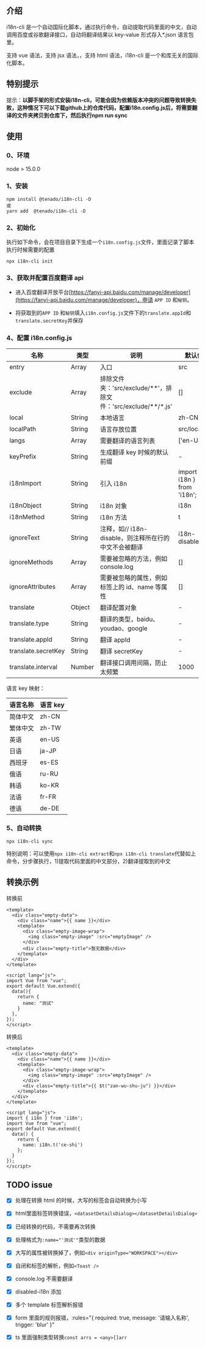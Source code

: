 ## 介绍

i18n-cli 是一个自动国际化脚本，通过执行命令，自动提取代码里面的中文，自动调用百度或谷歌翻译接口，自动将翻译结果以 key-value 形式存入\*.json 语言包里。

支持 vue 语法，支持 jsx 语法，，支持 html 语法，i18n-cli 是一个和库无关的国际化脚本。


## 特别提示

提示：**以脚手架的形式安装i18n-cli，可能会因为依赖版本冲突的问题导致转换失败，这种情况下可以下载github上的仓库代码，配置i18n.config.js后，将需要翻译的文件夹拷贝到仓库下，然后执行npm run sync**

## 使用

### 0、环境

node > 15.0.0

### 1、安装

```node
npm install @tenado/i18n-cli -D
或
yarn add  @tenado/i18n-cli -D
```

### 2、初始化

执行如下命令，会在项目目录下生成一个`i18n.config.js`文件，里面记录了脚本执行时候需要的配置

```node
npx i18n-cli init
```

### 3、获取并配置百度翻译 api

- 进入百度翻译开放平台[https://fanyi-api.baidu.com/manage/developer](https://fanyi-api.baidu.com/manage/developer)，申请 `APP ID` 和`秘钥`。

- 将获取到的`APP ID` 和`秘钥`填入`i18n.config.js`文件下的`translate.appId`和`translate.secretKey`并保存

### 4、配置 i18n.config.js

| 名称                | 类型   | 说明                                                               | 默认值                       |
| ------------------- | ------ | ------------------------------------------------------------------ | ---------------------------- |
| entry               | Array  | 入口                                                               | src                          |
| exclude             | Array  | 排除文件夹：'src/exclude/\*\*'，排除文件：'src/exclude/\*\*/\*.js' | []                           |
| local               | String | 本地语言                                                           | zh-CN                        |
| localPath           | String | 语言存放位置                                                       | src/locales                  |
| langs               | Array  | 需要翻译的语言列表                                                 | ['en-US']                    |
| keyPrefix           | String | 生成翻译 key 时候的默认前缀                                        | -                            |
| i18nImport          | String | 引入 i18n                                                          | import { i18n } from 'i18n'; |
| i18nObject          | String | i18n 对象                                                          | i18n                         |
| i18nMethod          | String | i18n 方法                                                          | t                            |
| ignoreText          | String | 注释，如// i18n-disable，则注释所在行的中文不会被翻译              | i18n-disable                 |
| ignoreMethods       | Array  | 需要被忽略的方法，例如 console.log                                 | []                           |
| ignoreAttributes    | Array  | 需要被忽略的属性，例如标签上的 id、name 等属性                     | []                           |
| translate           | Object | 翻译配置对象                                                       | -                            |
| translate.type      | String | 翻译的类型，baidu、youdao、google                                  | -                            |
| translate.appId     | String | 翻译 appId                                                         | -                            |
| translate.secretKey | String | 翻译 secretKey                                                     | -                            |
| translate.interval  | Number | 翻译接口调用间隔，防止太频繁                                       | 1000                         |

语言 key 映射：

| 语言名称 | 语言 key |
| -------- | -------- |
| 简体中文 | zh-CN    |
| 繁体中文 | zh-TW    |
| 英语 | en-US    |
| 日语     | ja-JP    |
| 西班牙   | es-ES    |
| 俄语     | ru-RU    |
| 韩语     | ko-KR    |
| 法语     | fr-FR    |
| 德语     | de-DE    |

### 5、自动转换

```node
npx i18n-cli sync
```

特别说明：可以使用`npx i18n-cli extract`和`npx i18n-cli translate`代替如上命令，分步骤执行，1)提取代码里面的中文部分，2)翻译提取到的中文

## 转换示例

转换前

```vue
<template>
  <div class="empty-data">
    <div class="name">{{ name }}</div>
    <template>
      <div class="empty-image-wrap">
        <img class="empty-image" :src="emptyImage" />
      </div>
      <div class="empty-title">暂无数据</div>
    </template>
  </div>
</template>

<script lang="js">
import Vue from "vue";
export default Vue.extend({
  data(){
    return {
      name: "测试"
    }
  },
});
</script>
```

转换后

```vue
<template>
  <div class="empty-data">
    <div class="name">{{ name }}</div>
    <template>
      <div class="empty-image-wrap">
        <img class="empty-image" :src="emptyImage" />
      </div>
      <div class="empty-title">{{ $t("zan-wu-shu-ju") }}</div>
    </template>
  </div>
</template>

<script lang="js">
import { i18n } from 'i18n';
import Vue from "vue";
export default Vue.extend({
  data() {
    return {
      name: i18n.t('ce-shi')
    };
  }
});
</script>
```

## TODO issue

- [x] 处理在转换 html 的时候，大写的标签会自动转换为小写

- [x] html里面标签转换错误，`<datasetDetailsDialog></datasetDetailsDialog>`

- [x] 已经转换的代码，不需要再次转换

- [x] 处理格式为`:name="'测试'"`类型的数据

- [x] 大写的属性被转换掉了，例如`<div originType="WORKSPACE"></div>`

- [x] 自闭和标签的解析，例如`<Toast />`

- [x] console.log 不需要翻译

- [x] disabled-i18n 添加

- [x] 多个 template 标签解析报错

- [x] form 里面的规则报错，:rules="{ required: true, message: '请输入名称', trigger: 'blur' }"

- [x] ts 里面强制类型转换`const arrs = <any>[]arr`

